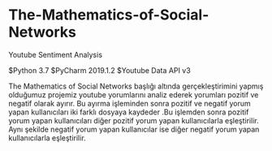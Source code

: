 # The-Mathematics-of-Social-Networks
Youtube Sentiment Analysis

$Python 3.7 
$PyCharm 2019.1.2
$Youtube Data API v3


  The Mathematics of Social Networks başlığı altında gerçekleştirimini yapmış olduğumuz projemiz youtube yorumlarını analiz ederek yorumları pozitif ve negatif olarak ayırır. Bu ayırma işleminden sonra pozitif ve negatif yorum yapan kullanıcıları iki farklı dosyaya kaydeder .Bu işlemden sonra pozitif yorum yapan kullanıcıları diğer pozitif yorum yapan kullanıcılarla eşleştirilir. Aynı şekilde negatif yorum yapan kullanıcılar ise diğer negatif yorum yapan kullanıcılarla eşleştirilir.
